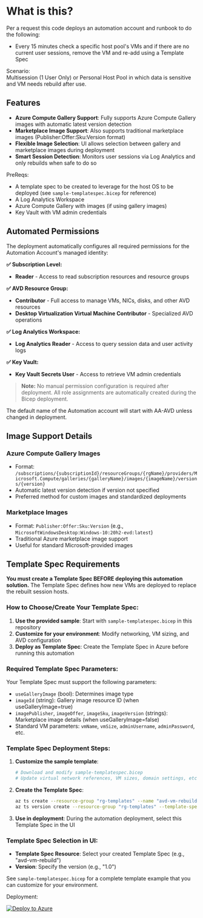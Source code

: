 # What is this?

Per a request this code deploys an automation account and runbook to do the following:  
- Every 15 minutes check a specific host pool's VMs and if there are no current user sessions, remove the VM and re-add using a Template Spec

Scenario:  
Multisession (1 User Only) or Personal Host Pool in which data is sensitive and VM needs rebuild after use.

## Features
- **Azure Compute Gallery Support**: Fully supports Azure Compute Gallery images with automatic latest version detection
- **Marketplace Image Support**: Also supports traditional marketplace images (Publisher:Offer:Sku:Version format)
- **Flexible Image Selection**: UI allows selection between gallery and marketplace images during deployment
- **Smart Session Detection**: Monitors user sessions via Log Analytics and only rebuilds when safe to do so

PreReqs: 
- A template spec to be created to leverage for the host OS to be deployed (see `sample-templatespec.bicep` for reference)
- A Log Analytics Workspace
- Azure Compute Gallery with images (if using gallery images)
- Key Vault with VM admin credentials

## Automated Permissions

The deployment automatically configures all required permissions for the Automation Account's managed identity:

**✅ Subscription Level:**
- **Reader** - Access to read subscription resources and resource groups

**✅ AVD Resource Group:**
- **Contributor** - Full access to manage VMs, NICs, disks, and other AVD resources
- **Desktop Virtualization Virtual Machine Contributor** - Specialized AVD operations

**✅ Log Analytics Workspace:**
- **Log Analytics Reader** - Access to query session data and user activity logs

**✅ Key Vault:**
- **Key Vault Secrets User** - Access to retrieve VM admin credentials

> **Note:** No manual permission configuration is required after deployment. All role assignments are automatically created during the Bicep deployment.

The default name of the Automation account will start with AA-AVD unless changed in deployment.

## Image Support Details

### Azure Compute Gallery Images
- Format: `/subscriptions/{subscriptionId}/resourceGroups/{rgName}/providers/Microsoft.Compute/galleries/{galleryName}/images/{imageName}/versions/{version}`
- Automatic latest version detection if version not specified
- Preferred method for custom images and standardized deployments

### Marketplace Images  
- Format: `Publisher:Offer:Sku:Version` (e.g., `MicrosoftWindowsDesktop:Windows-10:20h2-evd:latest`)
- Traditional Azure marketplace image support
- Useful for standard Microsoft-provided images

## Template Spec Requirements

**You must create a Template Spec BEFORE deploying this automation solution.** The Template Spec defines how new VMs are deployed to replace the rebuilt session hosts.

### How to Choose/Create Your Template Spec:

1. **Use the provided sample**: Start with `sample-templatespec.bicep` in this repository
2. **Customize for your environment**: Modify networking, VM sizing, and AVD configuration
3. **Deploy as Template Spec**: Create the Template Spec in Azure before running this automation

### Required Template Spec Parameters:
Your Template Spec must support the following parameters:
- `useGalleryImage` (bool): Determines image type
- `imageId` (string): Gallery image resource ID (when useGalleryImage=true)
- `imagePublisher`, `imageOffer`, `imageSku`, `imageVersion` (strings): Marketplace image details (when useGalleryImage=false)
- Standard VM parameters: `vmName`, `vmSize`, `adminUsername`, `adminPassword`, etc.

### Template Spec Deployment Steps:

1. **Customize the sample template**:
   ```bash
   # Download and modify sample-templatespec.bicep
   # Update virtual network references, VM sizes, domain settings, etc.
   ```

2. **Create the Template Spec**:
   ```bash
   az ts create --resource-group "rg-templates" --name "avd-vm-rebuild" --location "East US 2"
   az ts version create --resource-group "rg-templates" --template-spec-name "avd-vm-rebuild" --version "1.0" --template-file "your-customized-template.bicep"
   ```

3. **Use in deployment**: During the automation deployment, select this Template Spec in the UI

### Template Spec Selection in UI:
- **Template Spec Resource**: Select your created Template Spec (e.g., "avd-vm-rebuild")
- **Version**: Specify the version (e.g., "1.0")

See `sample-templatespec.bicep` for a complete template example that you can customize for your environment.

Deployment:  

[![Deploy to Azure](https://aka.ms/deploytoazurebutton)](https://portal.azure.com/#blade/Microsoft_Azure_CreateUIDef/CustomDeploymentBlade/uri/https%3A%2F%2Fraw.githubusercontent.com%2FS-Rimmer%2FRebuildAfterLogoff%2Fmaster%2Fdeploy.json/uiFormDefinitionUri/https%3A%2F%2Fraw.githubusercontent.com%2FS-Rimmer%2FRebuildAfterLogoff%2Fmaster%2FuiDefinition.json)

